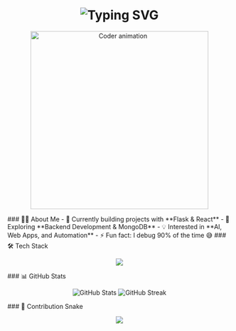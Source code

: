 <h1 align="center"> <img src="https://readme-typing-svg.herokuapp.com?font=Fira+Code&size=32&duration=3000&pause=500&color=00F79C&center=true&vCenter=true&width=435&lines=Hey+👋;I'm+SkyDropTech;Full-Stack+Developer;Python+%7C+Flask+%7C+React" alt="Typing SVG" /> </h1> <!-- Animated Hacker / Coder GIF --> <p align="center"> <img src="https://media.giphy.com/media/qgQUggAC3Pfv687qPC/giphy.gif" width="400" alt="Coder animation" /> </p> ### 👨‍💻 About Me - 🔭 Currently building projects with **Flask & React** - 🌱 Exploring **Backend Development & MongoDB** - 💡 Interested in **AI, Web Apps, and Automation** - ⚡ Fun fact: I debug 90% of the time 😅 ### 🛠️ Tech Stack <p align="center"> <img src="https://skillicons.dev/icons?i=python,flask,html,css,javascript,react,mongodb,git,github,vscode" /> </p> ### 📊 GitHub Stats <p align="center"> <img src="https://github-readme-stats.vercel.app/api?username=SkyDropTech&show_icons=true&theme=radical" alt="GitHub Stats" /> <img src="https://github-readme-streak-stats.herokuapp.com?user=SkyDropTech&theme=radical" alt="GitHub Streak" /> </p> ### 🐍 Contribution Snake <p align="center"> <img src="https://raw.githubusercontent.com/SkyDropTech/SkyDropTech/output/github-contribution-grid-snake.svg" /> </p>
